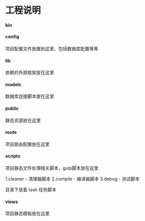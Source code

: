 # 工程说明

#### bin


#### config

项目配置文件放置到这里，包括数据库配置等等

#### lib

依赖的外部框架放在这里

#### models

数据库连接脚本放在这里

#### public

静态资源放在这里

#### route

项目路由配置放在这里

#### scripts

项目静态文件处理相关脚本，gulp脚本放在这里

1.cleaner - 清理器脚本
2.compile - 编译器脚本
3.debug - 测试脚本

目录下放着 task 任务脚本

#### views

项目静态模板放在这里
